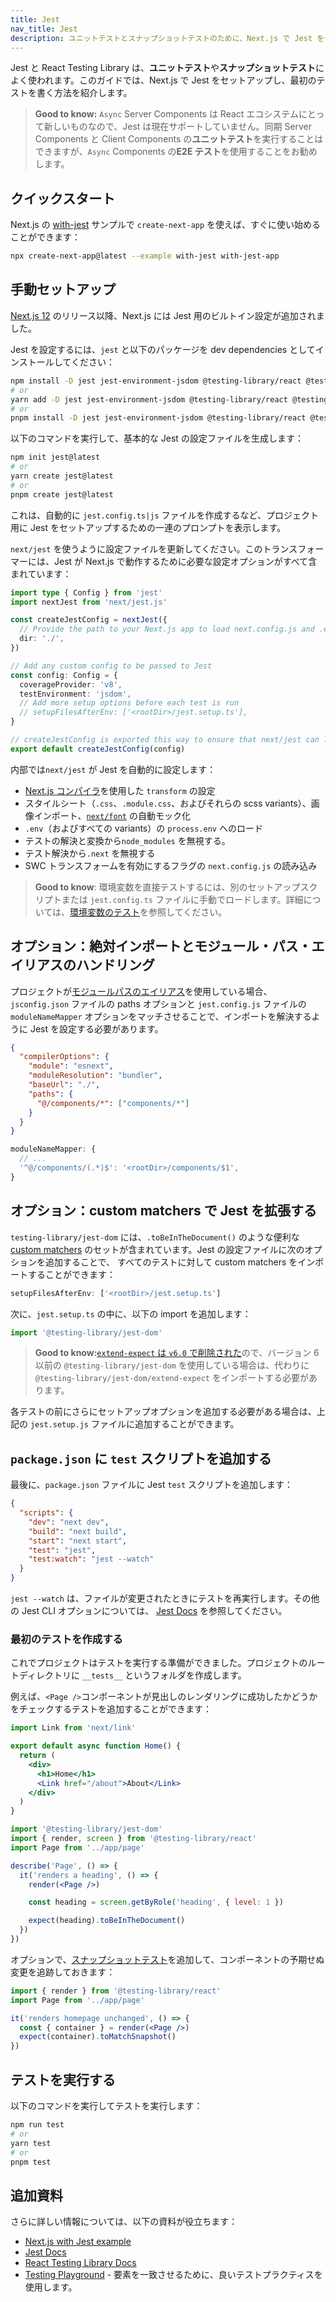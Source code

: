 ```yaml
---
title: Jest
nav_title: Jest
description: ユニットテストとスナップショットテストのために、Next.js で Jest をセットアップする方法を学びます。
---
```


Jest と React Testing Library は、**ユニットテスト**や**スナップショットテスト**によく使われます。このガイドでは、Next.js で Jest をセットアップし、最初のテストを書く方法を紹介します。

> **Good to know:** `Async` Server Components は React エコシステムにとって新しいものなので、Jest は現在サポートしていません。同期 Server Components と Client Components の**ユニットテスト**を実行することはできますが、`Async` Components の**E2E テスト**を使用することをお勧めします。

## クイックスタート

Next.js の [with-jest](https://github.com/vercel/next.js/tree/canary/examples/with-jest) サンプルで `create-next-app` を使えば、すぐに使い始めることができます：

```bash title="Terminal"
npx create-next-app@latest --example with-jest with-jest-app
```

## 手動セットアップ

[Next.js 12](https://nextjs.org/blog/next-12) のリリース以降、Next.js には Jest 用のビルトイン設定が追加されました。

Jest を設定するには、`jest` と以下のパッケージを dev dependencies としてインストールしてください：

```bash title="Terminal"
npm install -D jest jest-environment-jsdom @testing-library/react @testing-library/jest-dom
# or
yarn add -D jest jest-environment-jsdom @testing-library/react @testing-library/jest-dom
# or
pnpm install -D jest jest-environment-jsdom @testing-library/react @testing-library/jest-dom
```

以下のコマンドを実行して、基本的な Jest の設定ファイルを生成します：

```bash title="Terminal"
npm init jest@latest
# or
yarn create jest@latest
# or
pnpm create jest@latest
```

これは、自動的に `jest.config.ts|js` ファイルを作成するなど、プロジェクト用に Jest をセットアップするための一連のプロンプトを表示します。

`next/jest` を使うように設定ファイルを更新してください。このトランスフォーマーには、Jest が Next.js で動作するために必要な設定オプションがすべて含まれています：

```ts title="jest.config.ts"
import type { Config } from 'jest'
import nextJest from 'next/jest.js'

const createJestConfig = nextJest({
  // Provide the path to your Next.js app to load next.config.js and .env files in your test environment
  dir: './',
})

// Add any custom config to be passed to Jest
const config: Config = {
  coverageProvider: 'v8',
  testEnvironment: 'jsdom',
  // Add more setup options before each test is run
  // setupFilesAfterEnv: ['<rootDir>/jest.setup.ts'],
}

// createJestConfig is exported this way to ensure that next/jest can load the Next.js config which is async
export default createJestConfig(config)
```

内部では`next/jest` が Jest を自動的に設定します：

- [Next.js コンパイラ](/docs/app-router/architecture/nextjs-compiler)を使用した `transform` の設定
- スタイルシート（`.css`、`.module.css`、およびそれらの scss variants）、画像インポート、[`next/font`](/docs/app-router/building-your-application/optimizing/fonts) の自動モック化
- `.env`（およびすべての variants）の `process.env` へのロード
- テストの解決と変換から`node_modules` を無視する。
- テスト解決から`.next` を無視する
- SWC トランスフォームを有効にするフラグの `next.config.js` の読み込み

> **Good to know**: 環境変数を直接テストするには、別のセットアップスクリプトまたは `jest.config.ts` ファイルに手動でロードします。詳細については、[環境変数のテスト](/docs/app-router/building-your-application/configuring/environment-variables#test-environment-variables)を参照してください。

## オプション：絶対インポートとモジュール・パス・エイリアスのハンドリング

プロジェクトが[モジュールパスのエイリアス](/docs/app-router/building-your-application/configuring/absolute-imports-and-module-aliases)を使用している場合、`jsconfig.json` ファイルの paths オプションと `jest.config.js` ファイルの `moduleNameMapper` オプションをマッチさせることで、インポートを解決するように Jest を設定する必要があります。

```json title="tsconfig.json or jsconfig.json"
{
  "compilerOptions": {
    "module": "esnext",
    "moduleResolution": "bundler",
    "baseUrl": "./",
    "paths": {
      "@/components/*": ["components/*"]
    }
  }
}
```

```js title="jest.config.js"
moduleNameMapper: {
  // ...
  '^@/components/(.*)$': '<rootDir>/components/$1',
}
```

## オプション：custom matchers で Jest を拡張する

`testing-library/jest-dom` には、`.toBeInTheDocument()` のような便利な [custom matchers](https://github.com/testing-library/jest-dom#custom-matchers) のセットが含まれています。Jest の設定ファイルに次のオプションを追加することで、 すべてのテストに対して custom matchers をインポートすることができます：

```ts title="jest.config.ts"
setupFilesAfterEnv: ['<rootDir>/jest.setup.ts']
```

次に、`jest.setup.ts` の中に、以下の import を追加します：

```ts title="jest.setup.ts" switcher
import '@testing-library/jest-dom'
```

> **Good to know:**[`extend-expect` は `v6.0` で削除された](https://github.com/testing-library/jest-dom/releases/tag/v6.0.0)ので、バージョン 6 以前の `@testing-library/jest-dom` を使用している場合は、代わりに `@testing-library/jest-dom/extend-expect` をインポートする必要があります。

各テストの前にさらにセットアップオプションを追加する必要がある場合は、上記の `jest.setup.js` ファイルに追加することができます。

## `package.json` に `test` スクリプトを追加する

最後に、`package.json` ファイルに Jest `test` スクリプトを追加します：

```json title="package.json" highlight={6-7}
{
  "scripts": {
    "dev": "next dev",
    "build": "next build",
    "start": "next start",
    "test": "jest",
    "test:watch": "jest --watch"
  }
}
```

`jest --watch` は、ファイルが変更されたときにテストを再実行します。その他の Jest CLI オプションについては、 [Jest Docs](https://jestjs.io/docs/cli#reference) を参照してください。

### 最初のテストを作成する

これでプロジェクトはテストを実行する準備ができました。プロジェクトのルートディレクトリに `__tests__` というフォルダを作成します。

例えば、`<Page />`コンポーネントが見出しのレンダリングに成功したかどうかをチェックするテストを追加することができます：

```jsx title="app/page.js
import Link from 'next/link'

export default async function Home() {
  return (
    <div>
      <h1>Home</h1>
      <Link href="/about">About</Link>
    </div>
  )
}
```

```jsx title="__tests__/page.test.jsx"
import '@testing-library/jest-dom'
import { render, screen } from '@testing-library/react'
import Page from '../app/page'

describe('Page', () => {
  it('renders a heading', () => {
    render(<Page />)

    const heading = screen.getByRole('heading', { level: 1 })

    expect(heading).toBeInTheDocument()
  })
})
```

オプションで、[スナップショットテスト](https://jestjs.io/docs/snapshot-testing)を追加して、コンポーネントの予期せぬ変更を追跡しておきます：

```jsx title="__tests__/snapshot.js"
import { render } from '@testing-library/react'
import Page from '../app/page'

it('renders homepage unchanged', () => {
  const { container } = render(<Page />)
  expect(container).toMatchSnapshot()
})
```

## テストを実行する

以下のコマンドを実行してテストを実行します：

```bash title="Terminal"
npm run test
# or
yarn test
# or
pnpm test
```

## 追加資料

さらに詳しい情報については、以下の資料が役立ちます：

- [Next.js with Jest example](https://github.com/vercel/next.js/tree/canary/examples/with-jest)
- [Jest Docs](https://jestjs.io/docs/getting-started)
- [React Testing Library Docs](https://testing-library.com/docs/react-testing-library/intro/)
- [Testing Playground](https://testing-playground.com/) - 要素を一致させるために、良いテストプラクティスを使用します。
